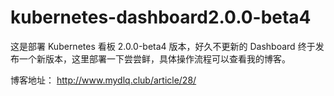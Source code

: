 # kubernetes-dashboard2.0.0-beta4

这是部署 Kubernetes 看板 2.0.0-beta4 版本，好久不更新的 Dashboard 终于发布一个新版本，这里部署一下尝尝鲜，具体操作流程可以查看我的博客。

博客地址： http://www.mydlq.club/article/28/